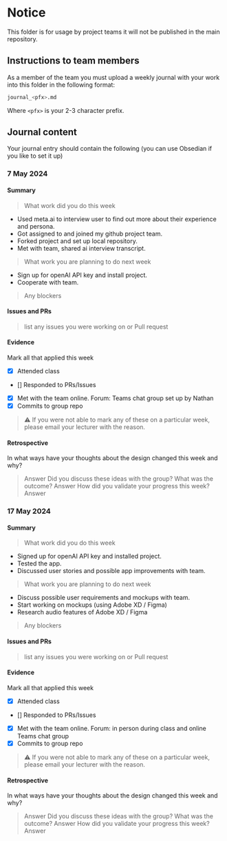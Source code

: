 # Notice
This folder is for usage by project teams it will not be published in the main repository.

## Instructions to team members
As a member of the team you must upload a weekly journal with your work into this folder in the following format:

```bash
journal_<pfx>.md
```
Where `<pfx>` is your 2-3 character prefix.

## Journal content
Your journal entry should contain the following (you can use Obsedian if you like to set it up)

### 7 May 2024
#### Summary
> What work did you do this week
- Used meta.ai to interview user to find out more about their experience and persona.
- Got assigned to and joined my github project team.
- Forked project and set up local repository.
- Met with team, shared ai interview transcript.
> What work you are planning to do next week
- Sign up for openAI API key and install project.
- Cooperate with team.
> Any blockers

#### Issues and PRs
> list any issues you were working on or Pull request

#### Evidence
Mark all that applied this week
- [x] Attended class
- [] Responded to PRs/Issues
- [x] Met with the team online. Forum: Teams chat group set up by Nathan
- [x] Commits to group repo

> :warning: If you were not able to mark any of these on a particular week, please email your lecturer with the reason.

#### Retrospective

In what ways have your thoughts about the design changed this week and why?
> Answer
Did you discuss these ideas with the group? What was the outcome?
> Answer
How did you validate your progress this week?
> Answer

### 17 May 2024
#### Summary
> What work did you do this week
- Signed up for openAI API key and installed project.
- Tested the app.
- Discussed user stories and possible app improvements with team.
> What work you are planning to do next week
- Discuss possible user requirements and mockups with team.
- Start working on mockups (using Adobe XD / Figma)
- Research audio features of Adobe XD / Figma
> Any blockers

#### Issues and PRs
> list any issues you were working on or Pull request

#### Evidence
Mark all that applied this week
- [x] Attended class
- [] Responded to PRs/Issues
- [x] Met with the team online. Forum: in person during class and online Teams chat group
- [x] Commits to group repo

> :warning: If you were not able to mark any of these on a particular week, please email your lecturer with the reason.

#### Retrospective

In what ways have your thoughts about the design changed this week and why?
> Answer
Did you discuss these ideas with the group? What was the outcome?
> Answer
How did you validate your progress this week?
> Answer

